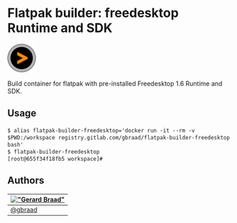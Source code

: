 Flatpak builder: freedesktop Runtime and SDK
============================================

!["Prompt"](https://raw.githubusercontent.com/gbraad/assets/gh-pages/icons/prompt-icon-64.png)


Build container for flatpak with pre-installed Freedesktop 1.6 Runtime and SDK.


Usage
-----

```
$ alias flatpak-builder-freedesktop='docker run -it --rm -v $PWD:/workspace registry.gitlab.com/gbraad/flatpak-builder-freedesktop bash'
$ flatpak-builder-freedesktop
[root@655f34f18fb5 workspace]# 
```



Authors
-------

| [!["Gerard Braad"](http://gravatar.com/avatar/e466994eea3c2a1672564e45aca844d0.png?s=60)](http://gbraad.nl "Gerard Braad <me@gbraad.nl>") |
|---|
| [@gbraad](https://twitter.com/gbraad)  |
